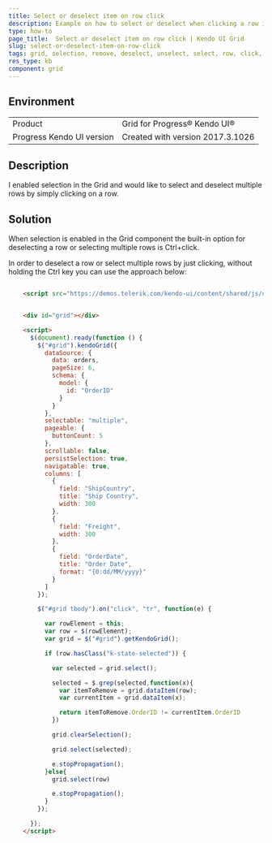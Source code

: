 ```yaml
---
title: Select or deselect item on row click
description: Example on how to select or deselect when clicking a row in Kendo Grid
type: how-to
page_title:  Select or deselect item on row click | Kendo UI Grid
slug: select-or-deselect-item-on-row-click
tags: grid, selection, remove, deselect, unselect, select, row, click, multiple, persist
res_type: kb
component: grid
---
```


## Environment
<table>
 <tr>
  <td>Product</td>
  <td>Grid for Progress® Kendo UI®</td>
 </tr>
 <tr>
  <td>Progress Kendo UI version</td>
  <td>Created with version 2017.3.1026</td>
 </tr>
</table>

## Description

I enabled selection in the Grid and would like to select and deselect multiple rows by simply clicking on a row.

## Solution

When selection is enabled in the Grid component the built-in option for deselecting a row or selecting multiple rows is Ctrl+click. 

In order to deselect a row or select multiple rows by just clicking, without holding the Ctrl key you can use the approach below:


```html

    <script src="https://demos.telerik.com/kendo-ui/content/shared/js/orders.js"></script>


    <div id="grid"></div>

    <script>
      $(document).ready(function () {
        $("#grid").kendoGrid({
          dataSource: {
            data: orders,
            pageSize: 6,
            schema: {
              model: {
                id: "OrderID"
              }
            }
          },
          selectable: "multiple",
          pageable: {
            buttonCount: 5
          },
          scrollable: false,
          persistSelection: true,
          navigatable: true,
          columns: [
            {
              field: "ShipCountry",
              title: "Ship Country",
              width: 300
            },
            {
              field: "Freight",
              width: 300
            },
            {
              field: "OrderDate",
              title: "Order Date",
              format: "{0:dd/MM/yyyy}"
            }
          ]
        });

        $("#grid tbody").on("click", "tr", function(e) {

          var rowElement = this;
          var row = $(rowElement);
          var grid = $("#grid").getKendoGrid();

          if (row.hasClass("k-state-selected")) {

            var selected = grid.select();

            selected = $.grep(selected,function(x){
              var itemToRemove = grid.dataItem(row);
              var currentItem = grid.dataItem(x);

              return itemToRemove.OrderID != currentItem.OrderID
            })

            grid.clearSelection();

            grid.select(selected);

            e.stopPropagation();
          }else{
            grid.select(row)

            e.stopPropagation();
          }
        });

      });
    </script> 
```